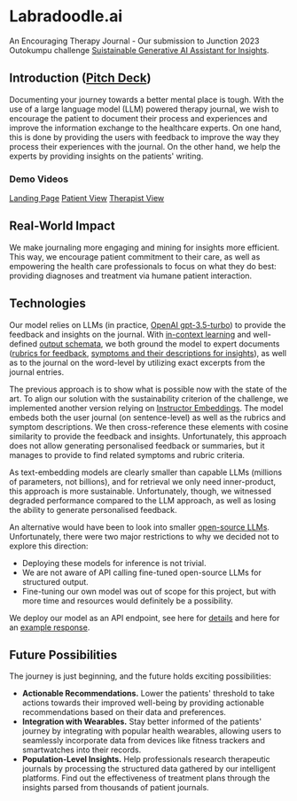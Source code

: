 # Labradoodle.ai
An Encouraging Therapy Journal - Our submission to Junction 2023 Outokumpu challenge [Suistainable Generative AI Assistant for Insights](https://www.junction2023.com/challenges-2023/outokumpu).

## Introduction ([Pitch Deck](https://docs.google.com/presentation/d/1GSXJbAbC8VFl8alTRruNBAQBYbGp7PMDTsvAoTTGzUc/edit#slide=id.g29a13a3cc43_0_13))
Documenting your journey towards a better mental place is tough. With the use of a large language model (LLM) powered therapy journal, we wish to encourage the patient to document their process and experiences and improve the information exchange to the healthcare experts. On one hand, this is done by providing the users with feedback to improve the way they process their experiences with the journal. On the other hand, we help the experts by providing insights on the patients' writing.

### Demo Videos
[Landing Page](https://drive.google.com/file/d/1gBFoX3P1g-bjT9KU8apr1vPkgozYEkx6/view?usp=sharing)
[Patient View](https://drive.google.com/file/d/17UKtu1MBV-c65NLOha7J4LiTh5Eiubc3/view?usp=sharing)
[Therapist View](https://drive.google.com/file/d/10hTJ40iFYqY08NAf-x9LU2gAqawQ5_aT/view?usp=sharing)


## Real-World Impact
We make journaling more engaging and mining for insights more efficient. This way, we encourage patient commitment to their care, as well as empowering the health care professionals to focus on what they do best: providing diagnoses and treatment via humane patient interaction.

## Technologies
Our model relies on LLMs (in practice, [OpenAI gpt-3.5-turbo](https://platform.openai.com/docs/models/gpt-3-5)) to provide the feedback and insights on the journal. With [in-context learning](https://en.wikipedia.org/wiki/Prompt_engineering#In-context_learning) and well-defined [output schemata](https://wandb.ai/jxnlco/function-calls/reports/Better-Data-Extraction-Using-Pydantic-and-OpenAI-Function-Calls--Vmlldzo0ODU4OTA3#solution-2:-openaischema-powered-by-pydantic), we both ground the model to expert documents ([rubrics for feedback](https://github.com/mallasto/junction-cure-ai/blob/main/llm-api/app/assets/rubric.json), [symptoms and their descriptions for insights](https://github.com/mallasto/junction-cure-ai/blob/main/llm-api/app/assets/symptoms.json)), as well as to the journal on the word-level by utilizing exact excerpts from the journal entries.

The previous approach is to show what is possible now with the state of the art. To align our solution with the sustainability criterion of the challenge, we implemented another version relying on [Instructor Embeddings](https://huggingface.co/hkunlp/instructor-large). The model embeds both the user journal (on sentence-level) as well as the rubrics and symptom descriptions. We then cross-reference these elements with cosine similarity to provide the feedback and insights. Unfortunately, this approach does not allow generating personalised feedback or summaries, but it manages to provide to find related symptoms and rubric criteria.

As text-embedding models are clearly smaller than capable LLMs (millions of parameters, not billions), and for retrieval we only need inner-product, this approach is more sustainable. Unfortunately, though, we witnessed degraded performance compared to the LLM approach, as well as losing the ability to generate personalised feedback.

An alternative would have been to look into smaller [open-source LLMs](https://huggingface.co/spaces/HuggingFaceH4/open_llm_leaderboard). Unfortunately, there were two major restrictions to why we decided not to explore this direction:
* Deploying these models for inference is not trivial.
* We are not aware of API calling fine-tuned open-source LLMs  for structured output.
* Fine-tuning our own model was out of scope for this project, but with more time and resources would definitely be a possibility.

We deploy our model as an API endpoint, see here for [details](https://github.com/mallasto/junction-cure-ai/tree/main/llm-api/app) and here for an [example response](https://github.com/mallasto/junction-cure-ai/blob/main/llm-api/app/result.json).

## Future Possibilities
The journey is just beginning, and the future holds exciting possibilities:
* **Actionable Recommendations.** Lower the patients' threshold to take actions towards their improved well-being by providing actionable recommendations based on their data and preferences. 
* **Integration with Wearables.** Stay better informed of the patients' journey by integrating with popular health wearables, allowing users to seamlessly incorporate data from devices like fitness trackers and smartwatches into their records.
* **Population-Level Insights.** Help professionals research therapeutic journals by processing the structured data gathered by our intelligent platforms. Find out the effectiveness of treatment plans through the insights parsed  from thousands of patient journals.
